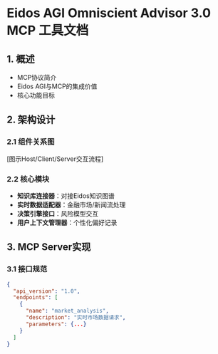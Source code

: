 # Eidos AGI Omniscient Advisor 3.0 MCP 工具文档

## 1. 概述
- MCP协议简介
- Eidos AGI与MCP的集成价值
- 核心功能目标

## 2. 架构设计
### 2.1 组件关系图
[图示Host/Client/Server交互流程]

### 2.2 核心模块
- **知识库连接器**：对接Eidos知识图谱
- **实时数据适配器**：金融市场/新闻流处理
- **决策引擎接口**：风险模型交互
- **用户上下文管理器**：个性化偏好记录

## 3. MCP Server实现
### 3.1 接口规范
```json
{
  "api_version": "1.0",
  "endpoints": [
    {
      "name": "market_analysis",
      "description": "实时市场数据请求",
      "parameters": {...}
    }
  ]
}